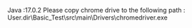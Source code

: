 Java :17.0.2
Please copy chrome drive to the following path : User.dir\Basic_Test\src\main\Drivers\chromedriver.exe
